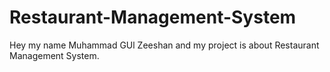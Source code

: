 # Restaurant-Management-System
Hey my name Muhammad GUl Zeeshan and my project is about Restaurant Management System.
